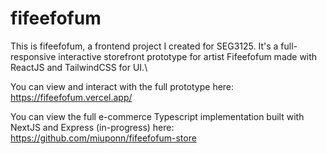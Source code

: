 # fifeefofum

This is fifeefofum, a frontend project I created for SEG3125. It's a full-responsive interactive storefront prototype for artist Fifeefofum made with ReactJS and TailwindCSS for UI.\

You can view and interact with the full prototype here:\
https://fifeefofum.vercel.app/

You can view the full e-commerce Typescript implementation built with NextJS and Express (in-progress) here:\
https://github.com/miuponn/fifeefofum-store
